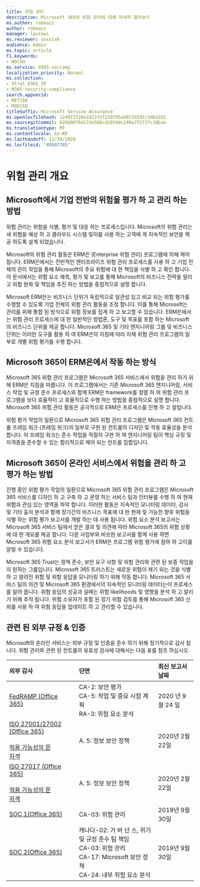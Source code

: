 ```yaml
---
title: 위험 관리
description: Microsoft 365의 위험 관리에 대해 자세히 알아보기
ms.author: robmazz
author: robmazz
manager: laurawi
ms.reviewer: sosstah
audience: Admin
ms.topic: article
f1.keywords:
- NOCSH
ms.service: O365-seccomp
localization_priority: Normal
ms.collection:
- Strat_O365_IP
- M365-security-compliance
search.appverid:
- MET150
- MOE150
titleSuffix: Microsoft Service Assurance
ms.openlocfilehash: 124973726e2d1375f238795a50f2d39fc3d6a2d1
ms.sourcegitcommit: 626b0076d133e588cd28598c149a7f272fc18bae
ms.translationtype: MT
ms.contentlocale: ko-KR
ms.lasthandoff: 11/30/2020
ms.locfileid: "49507785"
---
```

# <a name="risk-management-overview"></a>위험 관리 개요

## <a name="how-does-microsoft-assess-and-manage-risk-across-the-enterprise"></a>Microsoft에서 기업 전반의 위험을 평가 하 고 관리 하는 방법

위험 관리는 위험을 식별, 평가 및 대응 하는 프로세스입니다. Microsoft의 위험 관리는 새 위협을 예상 하 고 클라우드 시스템 및이를 사용 하는 고객에 게 지속적인 보안을 제공 하도록 설계 되었습니다.

Microsoft의 위험 관리 활동은 ERM은 (Enterprise 위험 관리) 프로그램에 의해 제어 됩니다. ERM은에서는 전반적인 엔터프라이즈 위험 관리 프로세스를 사용 하 고 기업 전체의 관리 작업을 통해 Microsoft의 주요 위험에 대 한 책임을 식별 하 고 확인 합니다. 이 문서에서는 위험 요소 예측, 평가 및 보고를 통해 Microsoft의 비즈니스 전략을 알리고 위험 완화 및 책임을 추진 하는 방법을 중점적으로 설명 합니다.

Microsoft ERM은는 비즈니스 단위가 독립적으로 일관성 있고 비교 되는 위험 평가를 수행할 수 있도록 기업 전체의 위험 관리 활동을 조정 합니다. 이를 통해 Microsoft는 관리를 위해 통합 된 방식으로 위험 정보를 집계 하 고 보고할 수 있습니다. ERM은에서는 위험 관리 프로세스에 대 한 일반적인 방법론, 도구 및 목표를 포함 하는 Microsoft의 비즈니스 단위를 제공 합니다. Microsoft 365 및 기타 엔지니어링 그룹 및 비즈니스 단위는 이러한 도구를 활용 하 여 ERM은의 지침에 따라 자체 위험 관리 프로그램의 일부로 개별 위험 평가를 수행 합니다.

## <a name="how-does-microsoft-365-work-with-erm"></a>Microsoft 365이 ERM은에서 작동 하는 방식

Microsoft 365 위험 관리 프로그램은 Microsoft 365 서비스에서 위험을 관리 하기 위해 ERM은 지침을 따릅니다. 이 프로그램에서는 기존 Microsoft 365 엔지니어링, 서비스 작업 및 규정 준수 프로세스와 함께 ERM은 framework를 정렬 하 여 위험 관리 프로그램을 보다 효율적이 고 효율적으로 수행 하는 방법을 중점적으로 설명 합니다. Microsoft 365 위험 관리 활동은 궁극적으로 ERM은 프로세스를 진행 하 고 알립니다.

위험 평가 작업의 일환으로 Microsoft 365 위험 관리 프로그램은 Microsoft 365 컨트롤 프레임 워크 (프레임 워크)의 일부로 구현 된 컨트롤의 디자인 및 작동 효율성을 분석 합니다. 이 프레임 워크는 준수 작업을 적절히 구현 하 여 엔지니어링 팀이 핵심 규정 및 자격증을 준수할 수 있는 합리적으로 제어 되는 컨트롤 집합입니다.

## <a name="how-does-microsoft-365-manage-and-assess-risk-in-its-online-services"></a>Microsoft 365이 온라인 서비스에서 위험을 관리 하 고 평가 하는 방법

진행 중인 위험 평가 작업의 일환으로 Microsoft 365 위험 관리 프로그램은 Microsoft 365 서비스를 디자인 하 고 구축 하 고 운영 하는 서비스 팀과 인터뷰를 수행 하 여 현재 위험과 관심 있는 영역을 파악 합니다. 이러한 활동은 지속적인 모니터링 데이터, 감사 및 기타 출처 분석과 함께 장기간의 비즈니스 목표에 대 한 현재 및 가능한 향후 위험을 식별 하는 위험 평가 보고서를 개발 하는 데 사용 됩니다. 위험 요소 분석 보고서는 Microsoft 365 서비스 팀에서 얻은 결과 및 의견에 따라 Microsoft 365의 위험 상황에 대 한 개요를 제공 합니다. 다른 사업부와 비슷한 보고서를 함께 사용 하면 Microsoft 365 위험 요소 분석 보고서가 ERM은 프로그램 위험 평가에 참여 하 고이를 알릴 수 있습니다.

Microsoft 365 Trust는 정책 준수, 보안 요구 사항 및 위험 관리와 관련 된 보증 작업을 지 원하는 그룹입니다. Microsoft 365 트러스트는 새로운 위험이 제기 되는 것을 식별 하 고 알려진 위험 및 위험 응답을 모니터링 하기 위해 작동 합니다. Microsoft 365 서비스 팀의 의견 및 Microsoft 365 환경에서의 지속적인 모니터링 데이터는이 프로세스를 알려 줍니다. 위험 응답의 성공과 실패는 위험 likelihoods 및 영향을 분석 하 고 알리기 위해 추적 됩니다. 위험 소유자가 포함 된 정기 위험 검토를 통해 Microsoft 365 신뢰를 사용 하 여 위험 응답을 업데이트 하 고 관리할 수 있습니다.

## <a name="related-external-regulations--certifications"></a>관련 된 외부 규정 & 인증

Microsoft의 온라인 서비스는 외부 규정 및 인증을 준수 하기 위해 정기적으로 감사 됩니다. 위험 관리와 관련 된 컨트롤의 유효성 검사에 대해서는 다음 표를 참조 하십시오.

| **외부 감사** | **단면** | **최신 보고서 날짜** |
|:--------------------|:------------|:-----------------------|
| [FedRAMP (Office 365)](https://compliance.microsoft.com/compliancemanager) | CA-2: 보안 평가 <br> CA-5: 작업 및 중요 시점 계획 <br> RA-3: 위험 요소 분석 | 2020 년 9 월 24 일 |
| [ISO 27001/27002 (Office 365)](https://servicetrust.microsoft.com/ViewPage/MSComplianceGuideV3?command=Download&downloadType=Document&downloadId=d7864d4f-e053-4cc4-a964-fa526d07c3be&tab=7027ead0-3d6b-11e9-b9e1-290b1eb4cdeb&docTab=7027ead0-3d6b-11e9-b9e1-290b1eb4cdeb_ISO_Reports) <br><br> [적용 가능성의 문](https://servicetrust.microsoft.com/ViewPage/MSComplianceGuide?command=Download&downloadType=Document&downloadId=8ee1e46b-2ada-4e7b-bb7d-4c55a8cb6fcd&docTab=4ce99610-c9c0-11e7-8c2c-f908a777fa4d_ISO_Reports) <br> [자격](https://servicetrust.microsoft.com/ViewPage/MSComplianceGuideV3?command=Download&downloadType=Document&downloadId=1e84a14a-2468-45ac-9412-5e53250d57ec&tab=7027ead0-3d6b-11e9-b9e1-290b1eb4cdeb&docTab=7027ead0-3d6b-11e9-b9e1-290b1eb4cdeb_ISO_Reports) | A. 5: 정보 보안 정책 | 2020년 2월 22일 |
| [ISO 27017 (Office 365)](https://servicetrust.microsoft.com/ViewPage/MSComplianceGuideV3?command=Download&downloadType=Document&downloadId=d7864d4f-e053-4cc4-a964-fa526d07c3be&tab=7027ead0-3d6b-11e9-b9e1-290b1eb4cdeb&docTab=7027ead0-3d6b-11e9-b9e1-290b1eb4cdeb_ISO_Reports) <br><br> [적용 가능성의 문](https://servicetrust.microsoft.com/ViewPage/MSComplianceGuide?command=Download&downloadType=Document&downloadId=8ee1e46b-2ada-4e7b-bb7d-4c55a8cb6fcd&docTab=4ce99610-c9c0-11e7-8c2c-f908a777fa4d_ISO_Reports) <br> [자격](https://servicetrust.microsoft.com/ViewPage/MSComplianceGuideV3?command=Download&downloadType=Document&downloadId=70de0999-5451-43a3-9ef4-761e8fbfb1a3&tab=7027ead0-3d6b-11e9-b9e1-290b1eb4cdeb&docTab=7027ead0-3d6b-11e9-b9e1-290b1eb4cdeb_ISO_Reports) | A. 5: 정보 보안 정책 | 2020년 2월 22일 |
| [SOC 1(Office 365)](https://servicetrust.microsoft.com/ViewPage/MSComplianceGuideV3?command=Download&downloadType=Document&downloadId=b07c0f7b-6bd5-4544-8255-7a5f14bf914a&tab=7027ead0-3d6b-11e9-b9e1-290b1eb4cdeb&docTab=7027ead0-3d6b-11e9-b9e1-290b1eb4cdeb_SOC_/_SSAE_16_Reports) | CA-03: 위험 관리 | 2019년 9월 30일 |
| [SOC 2(Office 365)](https://servicetrust.microsoft.com/ViewPage/MSComplianceGuideV3?command=Download&downloadType=Document&downloadId=fa062990-e758-4ddc-ace3-7fb21a301d09&tab=7027ead0-3d6b-11e9-b9e1-290b1eb4cdeb&docTab=7027ead0-3d6b-11e9-b9e1-290b1eb4cdeb_SOC_/_SSAE_16_Rep-11e9-b9e1-290b1eb4cdeb_SOC_/_SSAE_16_Reports) | 캐나다-02: 거 버 넌 스, 위기 및 규정 준수 팀 책임 <br> CA-03: 위험 관리 <br> CA-17: Microsoft 보안 정책 <br> CA-24: 내부 위험 요소 분석 | 2019년 9월 30일 |
